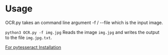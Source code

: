 # Usage

OCR.py takes an command line argument -f / --file which is the input image.

`python3 OCR.py -f img.jpg`
Reads the image `img.jpg` and writes the output to the file `img.jpg.txt`.


[For pytesseract Installation](https://nanonets.com/blog/receipt-ocr/)
